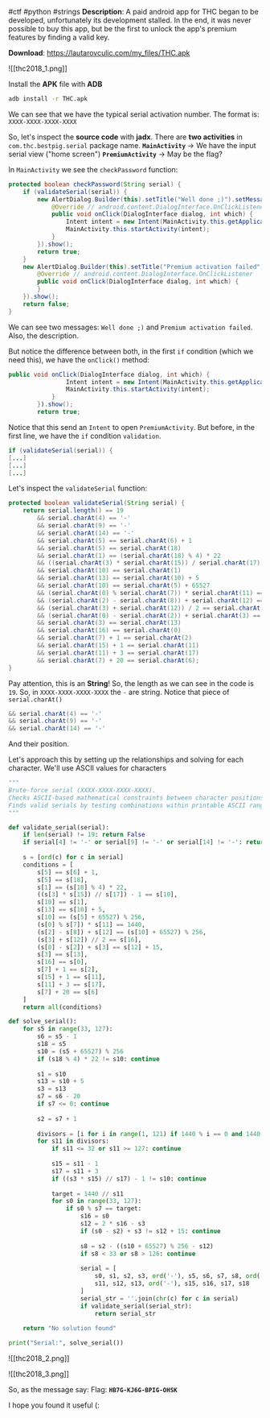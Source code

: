 #ctf #python #strings 
**Description**: A paid android app for THC began to be developed, unfortunately its development stalled. In the end, it was never possible to buy this app, but be the first to unlock the app's premium features by finding a valid key.

**Download**: https://lautarovculic.com/my_files/THC.apk

![[thc2018_1.png]]

Install the **APK** file with **ADB**
```bash
adb install -r THC.apk
```

We can see that we have the typical serial activation number.
The format is: `XXXX-XXXX-XXXX-XXXX`

So, let's inspect the **source code** with **jadx**.
There are **two activities** in `com.thc.bestpig.serial` package name.
**`MainActivity`** -> We have the input serial view ("home screen")
**`PremiumActivity`** -> May be the flag?

In `MainActivity` we see the `checkPassword` function:
```java
protected boolean checkPassword(String serial) {
    if (validateSerial(serial)) {
        new AlertDialog.Builder(this).setTitle("Well done ;)").setMessage("You can now validate this challenge.\n\nThe flag is the serial").setCancelable(false).setNeutralButton("Ok", new DialogInterface.OnClickListener() { // from class: com.thc.bestpig.serial.MainActivity.1
            @Override // android.content.DialogInterface.OnClickListener
            public void onClick(DialogInterface dialog, int which) {
                Intent intent = new Intent(MainActivity.this.getApplicationContext(), (Class<?>) PremiumActivity.class);
                MainActivity.this.startActivity(intent);
            }
        }).show();
        return true;
    }
    new AlertDialog.Builder(this).setTitle("Premium activation failed").setMessage("Please don't try random serial, buy a legit premium license to support developers.").setCancelable(false).setNeutralButton("Ok", new DialogInterface.OnClickListener() { // from class: com.thc.bestpig.serial.MainActivity.2
        @Override // android.content.DialogInterface.OnClickListener
        public void onClick(DialogInterface dialog, int which) {
        }
    }).show();
    return false;
}
```

We can see two messages: `Well done ;)` and `Premium activation failed`.
Also, the description.

But notice the difference between both, in the first `if` condition (which we need this), we have the `onClick()` method:
```java
public void onClick(DialogInterface dialog, int which) {
                Intent intent = new Intent(MainActivity.this.getApplicationContext(), (Class<?>) PremiumActivity.class);
                MainActivity.this.startActivity(intent);
            }
        }).show();
        return true;
```

Notice that this send an `Intent` to open `PremiumActivity`.
But before, in the first line, we have the `if` condition `validation`.
```java
if (validateSerial(serial)) {
[...]
[...]
[...]
```

Let's inspect the `validateSerial` function:
```java
protected boolean validateSerial(String serial) {
    return serial.length() == 19 
        && serial.charAt(4) == '-' 
        && serial.charAt(9) == '-' 
        && serial.charAt(14) == '-' 
        && serial.charAt(5) == serial.charAt(6) + 1 
        && serial.charAt(5) == serial.charAt(18) 
        && serial.charAt(1) == (serial.charAt(18) % 4) * 22 
        && ((serial.charAt(3) * serial.charAt(15)) / serial.charAt(17)) + (-1) == serial.charAt(10) 
        && serial.charAt(10) == serial.charAt(1) 
        && serial.charAt(13) == serial.charAt(10) + 5 
        && serial.charAt(10) == serial.charAt(5) + 65527 
        && (serial.charAt(0) % serial.charAt(7)) * serial.charAt(11) == 1440 
        && (serial.charAt(2) - serial.charAt(8)) + serial.charAt(12) == serial.charAt(10) + 65527 
        && (serial.charAt(3) + serial.charAt(12)) / 2 == serial.charAt(16) 
        && (serial.charAt(0) - serial.charAt(2)) + serial.charAt(3) == serial.charAt(12) + 15 
        && serial.charAt(3) == serial.charAt(13) 
        && serial.charAt(16) == serial.charAt(0) 
        && serial.charAt(7) + 1 == serial.charAt(2) 
        && serial.charAt(15) + 1 == serial.charAt(11) 
        && serial.charAt(11) + 3 == serial.charAt(17) 
        && serial.charAt(7) + 20 == serial.charAt(6);
}
```

Pay attention, this is an **String**! So, the length as we can see in the code is `19`.
So, in `XXXX-XXXX-XXXX-XXXX` the `-` are string.
Notice that piece of `serial.charAt()`
```java
&& serial.charAt(4) == '-' 
&& serial.charAt(9) == '-' 
&& serial.charAt(14) == '-' 
```
And their position.

Let's approach this by setting up the relationships and solving for each character.
We'll use ASCII values for characters

```python
"""
Brute-force serial (XXXX-XXXX-XXXX-XXXX).
Checks ASCII-based mathematical constraints between character positions.
Finds valid serials by testing combinations within printable ASCII range.
"""

def validate_serial(serial):
    if len(serial) != 19: return False
    if serial[4] != '-' or serial[9] != '-' or serial[14] != '-': return False
    
    s = [ord(c) for c in serial]
    conditions = [
        s[5] == s[6] + 1,
        s[5] == s[18],
        s[1] == (s[18] % 4) * 22,
        ((s[3] * s[15]) // s[17]) - 1 == s[10],
        s[10] == s[1],
        s[13] == s[10] + 5,
        s[10] == (s[5] + 65527) % 256,
        (s[0] % s[7]) * s[11] == 1440,
        (s[2] - s[8]) + s[12] == (s[10] + 65527) % 256,
        (s[3] + s[12]) // 2 == s[16],
        (s[0] - s[2]) + s[3] == s[12] + 15,
        s[3] == s[13],
        s[16] == s[0],
        s[7] + 1 == s[2],
        s[15] + 1 == s[11],
        s[11] + 3 == s[17],
        s[7] + 20 == s[6]
    ]
    return all(conditions)

def solve_serial():
    for s5 in range(33, 127):
        s6 = s5 - 1
        s18 = s5
        s10 = (s5 + 65527) % 256
        if (s18 % 4) * 22 != s10: continue
        
        s1 = s10
        s13 = s10 + 5
        s3 = s13
        s7 = s6 - 20
        if s7 <= 0: continue
            
        s2 = s7 + 1
        
        divisors = [i for i in range(1, 121) if 1440 % i == 0 and 1440 // i < 256]
        for s11 in divisors:
            if s11 <= 32 or s11 >= 127: continue
                
            s15 = s11 - 1
            s17 = s11 + 3
            if ((s3 * s15) // s17) - 1 != s10: continue
                
            target = 1440 // s11
            for s0 in range(33, 127):
                if s0 % s7 == target:
                    s16 = s0
                    s12 = 2 * s16 - s3
                    if (s0 - s2) + s3 != s12 + 15: continue
                        
                    s8 = s2 - ((s10 + 65527) % 256 - s12)
                    if s8 < 33 or s8 > 126: continue
                        
                    serial = [
                        s0, s1, s2, s3, ord('-'), s5, s6, s7, s8, ord('-'), s10, 
                        s11, s12, s13, ord('-'), s15, s16, s17, s18
                    ]
                    serial_str = ''.join(chr(c) for c in serial)
                    if validate_serial(serial_str):
                        return serial_str
    
    return "No solution found"

print("Serial:", solve_serial())
```

![[thc2018_2.png]]

![[thc2018_3.png]]

So, as the message say:
Flag: **`HB7G-KJ6G-BPIG-OHSK`**

I hope you found it useful (: